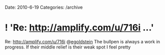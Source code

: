 Date: 2010-6-19
Categories: /archive

# ! 'Re: http://amplify.com/u/716i ...'

Re: <a href="http://amplify.com/u/716i" rel="nofollow">http://amplify.com/u/716i</a> @<a href="http://twitter.com/egoldstein" class="aktt_username">egoldstein</a> The bullpen is always a work in progress. If their middle relief is their weak spot I feel pretty
